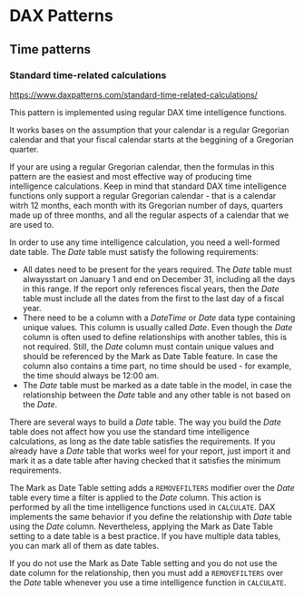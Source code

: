 # DAX Patterns

## Time patterns 

### Standard time-related calculations
https://www.daxpatterns.com/standard-time-related-calculations/


This pattern is implemented using regular DAX time intelligence functions.


It  works bases on the assumption that your calendar is a regular Gregorian calendar and that your fiscal calendar starts at the beggining of a Gregorian quarter.


If your are using a regular Gregorian calendar, then the formulas in this pattern are the easiest and most effective way of producing time intelligence calculations. Keep in mind that standard DAX time intelligence functions only support a regular Gregorian calendar - that is a calendar witrh 12 months, each month with its Gregorian number of days, quarters made up of three months, and all the regular aspects of a calendar that we are used to.


In order to use any time intelligence calculation, you need a well-formed date table. The _Date_ table must satisfy the following requirements:
* All dates need to be present for the years required. The _Date_ table must alwaysstart on January 1 and end on December 31, including all the days in this range. If the report only references fiscal years, then the _Date_ table must include all the dates from the first to the last day of a fiscal year.
* There need to be a column with a _DateTime_ or _Date_ data type containing unique values. This column is usually called _Date_. Even though the _Date_ column is often used to define relationships with another tables, this is not required. Still, the _Date_ column must contain unique values and should be referenced by the Mark as Date Table feature. In case the column also contains a time part, no time should be used - for example, the time should always be 12:00 am.
* The _Date_ table must be marked as a date table in the model, in case the relationship between the _Date_ table and any other table is not based on the _Date_.


There are several ways to build a _Date_ table. The way you build the _Date_ table does not affect how you use the standard time intelligence calculations, as long as the date table satisfies the requirements. If you already have a _Date_ table that works weel for your report, just import it and mark it as a date table after having checked that it satisfies the minimum requirements.


The Mark as Date Table setting adds a `REMOVEFILTERS` modifier over the _Date_ table every time a filter is applied to the _Date_ column. This action is performed by all the time intelligence functions used in `CALCULATE`. DAX implements the same behavior if you define the relationship with _Date_ table using the _Date_ column. Nevertheless, applying the Mark as Date Table setting to a date table is a best practice. If you have multiple data tables, you can mark all of them as date tables.


If you do not use the Mark as Date Table setting and you do not use the date column for the relationship, then you must add a  `REMOVEFILTERS` over the _Date_ table whenever you use a time intelligence function in `CALCULATE`.
